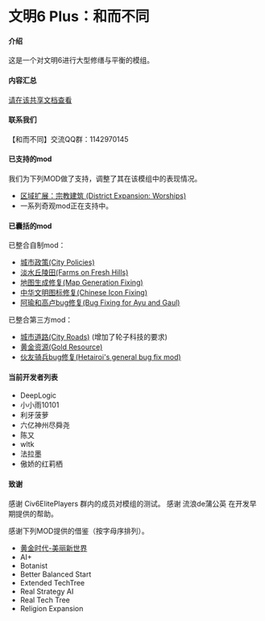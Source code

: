 # 文明6 Plus：和而不同

#### 介绍
这是一个对文明6进行大型修缮与平衡的模组。

#### 内容汇总
[请在该共享文档查看](https://docs.qq.com/sheet/DRndpYktSdkZlSlBT)

#### 联系我们
【和而不同】交流QQ群：1142970145

#### 已支持的mod

我们为下列MOD做了支持，调整了其在该模组中的表现情况。
* [区域扩展：宗教建筑 (District Expansion: Worships)](https://steamcommunity.com/sharedfiles/filedetails/?id=2337885119)
* 一系列奇观mod正在支持中。

#### 已囊括的mod

已整合自制mod：
* [城市政策(City Policies)](https://steamcommunity.com/sharedfiles/filedetails/?id=2343184296)
* [淡水丘陵田(Farms on Fresh Hills)](https://steamcommunity.com/sharedfiles/filedetails/?id=2385950244)
* [地图生成修复(Map Generation Fixing)](https://steamcommunity.com/sharedfiles/filedetails/?id=2337081565)
* [中华文明图标修复(Chinese Icon Fixing)](https://steamcommunity.com/sharedfiles/filedetails/?id=2380848856)
* [阿瑜和高卢bug修复(Bug Fixing for Ayu and Gaul)](https://steamcommunity.com/sharedfiles/filedetails/?id=2349177304)

已整合第三方mod：
* [城市道路(City Roads)](https://steamcommunity.com/sharedfiles/filedetails/?id=1284907124) (增加了轮子科技的要求)
* [黄金资源(Gold Resource)](https://steamcommunity.com/sharedfiles/filedetails/?id=870865055)
* [伙友骑兵bug修复(Hetairoi's general bug fix mod)](https://steamcommunity.com/sharedfiles/filedetails/?id=2183461036)

#### 当前开发者列表

* DeepLogic
* 小小雨10101
* 利牙菠萝
* 六亿神州尽舜尧
* 陈又
* wltk
* 法拉墨
* 傲娇的红莉栖

#### 致谢
感谢 Civ6ElitePlayers 群内的成员对模组的测试。
感谢 流浪de蒲公英 在开发早期提供的帮助。

感谢下列MOD提供的借鉴（按字母序排列）。
* [黄金时代-美丽新世界](https://steamcommunity.com/sharedfiles/filedetails/?id=2209309479)
* AI+
* Botanist
* Better Balanced Start
* Extended TechTree
* Real Strategy AI
* Real Tech Tree
* Religion Expansion
